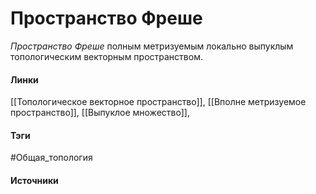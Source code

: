 # Пространство Фреше
*Пространство Фреше* полным метризуемым локально выпуклым топологическим векторным пространством.
#### Линки
 [[Топологическое векторное пространство]],
 [[Вполне метризуемое пространство]],
 [[Выпуклое множество]],
#### Тэги
 #Общая_топология 
#### Источники
